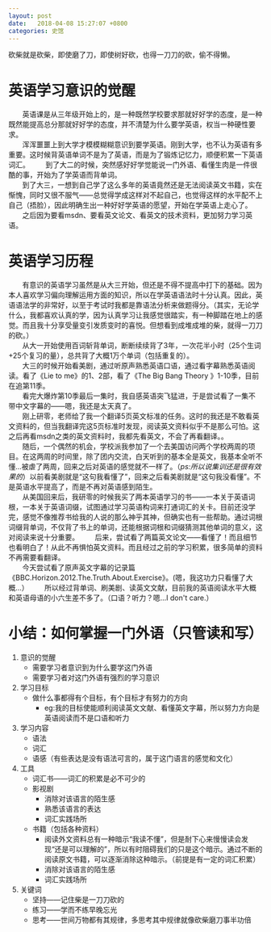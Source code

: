 ```yaml
---
layout: post
date:   2018-04-08 15:27:07 +0800
categories: 史馆
---
```


砍柴就是砍柴，即使磨了刀，即使树好砍，也得一刀刀的砍，偷不得懒。

# 英语学习意识的觉醒

&#160;&#160;&#160;&#160;&#160;&#160;&#160;英语课是从三年级开始上的，是一种既然学校要求那就好好学的态度，是一种既然能提高总分那就好好学的态度，并不清楚为什么要学英语，权当一种硬性要求。  
&#160;&#160;&#160;&#160;&#160;&#160;&#160;浑浑噩噩上到大学才模模糊糊意识到要学英语。刚到大学，也不认为英语有多重要。这时候背英语单词不是为了英语，而是为了锻炼记忆力，顺便积累一下英语词汇。
&#160;&#160;&#160;&#160;&#160;&#160;&#160;到了大二的时候，突然感好好学觉能说一门外语、看懂生肉是一件很酷的事，开始为了学英语而背单词。  
&#160;&#160;&#160;&#160;&#160;&#160;&#160;到了大三，一想到自己学了这么多年的英语竟然还是无法阅读英文书籍，实在惭愧，同时又很不服气——总觉得学成这样对不起自己，也觉得这样的水平配不上自己（捂脸），因此明确生出一种好好学英语的愿望，开始在学英语上走心了。  
&#160;&#160;&#160;&#160;&#160;&#160;&#160;之后因为要看msdn、要看英文论文、看英文的技术资料，更加努力学习英语。

# 英语学习历程

&#160;&#160;&#160;&#160;&#160;&#160;&#160;有意识的英语学习虽然是从大三开始，但还是不得不提高中打下的基础。因为本人喜欢学习偏向理解运用方面的知识，所以在学英语语法时十分认真。因此，英语语法学的非常好，以至于考试时我都是靠语法分析来做题得分。（其实，无论学什么，我都喜欢认真的学，因为认真学习让我感觉很踏实，有一种脚踏在地上的感觉。而且我十分享受量变引发质变时的喜悦。但想看到成堆成堆的柴，就得一刀刀的砍。）  
&#160;&#160;&#160;&#160;&#160;&#160;&#160;从大一开始使用百词斩背单词，断断续续背了3年，一次花半小时（25个生词+25个复习的量），总共背了大概1万个单词（包括重复的）。  
&#160;&#160;&#160;&#160;&#160;&#160;&#160;大三的时候开始看美剧，通过听原声熟悉英语口语，通过看字幕熟悉英语阅读。看了《Lie to me》的1、2部，看了《The Big Bang Theory 》1-10季，目前在追第11季。  
&#160;&#160;&#160;&#160;&#160;&#160;&#160;看完大爆炸第10季最后一集时，我自感英语突飞猛进，于是尝试看了一集不带中文字幕的——嗯，我还是太天真了。  
&#160;&#160;&#160;&#160;&#160;&#160;&#160;刚上研零，老师给了我一个翻译5页英文标准的任务。这时的我还是不敢看英文资料的，但当我翻译完这5页标准时发现，阅读英文资料似乎不是那么可怕。这之后再看msdn之类的英文资料时，我都先看英文，不会了再看翻译。。  
&#160;&#160;&#160;&#160;&#160;&#160;&#160;随后，一个偶然的机会，学校派我参加了一个去美国访问两个学校两周的项目。在这两周的时间里，除了团内交流，白天听到的基本全是英文，我基本全听不懂...被虐了两周，回来之后对英语的感觉就不一样了。（*ps:所以说集训还是很有效果的*）以前看美剧就是“这句我看懂了”，回来之后看美剧就是“这句我没看懂”。不是英语水平提高了，而是不再对英语感到陌生。  
&#160;&#160;&#160;&#160;&#160;&#160;&#160;从美国回来后，我研零的时候我买了两本英语学习的书——一本关于英语词根，一本关于英语词缀，试图通过学习英语构词来打通词汇的关卡。目前还没学完，感觉不像推荐书给我的人说的那么神乎其神，但确实也有一些帮助。通过词根词缀背单词，不仅背了书上的单词，还能根据词根和词缀猜测其他单词的意义，这对阅读来说十分重要。
&#160;&#160;&#160;&#160;&#160;&#160;&#160;后来，尝试看了两篇英文论文——看懂了！而且细节也看明白了！从此不再惧怕英文资料。而且经过之前的学习积累，很多简单的资料不再需要看翻译。  
&#160;&#160;&#160;&#160;&#160;&#160;&#160;今天尝试看了原声英文字幕的记录篇《BBC.Horizon.2012.The.Truth.About.Exercise》。(嗯，我这功力只看懂了大概...）
&#160;&#160;&#160;&#160;&#160;&#160;&#160;所以经过背单词、刷美剧、读英文文献，目前我的英语阅读水平大概和英语母语的小六生差不多了。（口语？听力？嗯...I don't care.）

# 小结：如何掌握一门外语（只管读和写）
1. 意识的觉醒
    * 需要学习者意识到为什么要学这门外语
    * 需要学习者对这门外语有强烈的学习意识
2. 学习目标
    * 做什么事都得有个目标，有个目标才有努力的方向
        *  eg:我的目标使能顺利阅读英文文献、看懂英文字幕，所以努力方向是英语阅读而不是口语和听力
3. 学习内容
    * 语法
    * 词汇
    * 语感（有些表达是没有语法可言的，属于这门语言的感觉和文化）
4. 工具
    * 词汇书——词汇的积累是必不可少的
    * 影视剧
        * 消除对该语言的陌生感
        * 熟悉该语言的表达
        * 词汇实践场所
    * 书籍（包括各种资料）
        * 阅读外文资料总有一种暗示“我读不懂”，但是耐下心来慢慢读会发现“还是可以理解的”，所以有时阻碍我们的只是这个暗示。通过不断的阅读原文书籍，可以逐渐消除这种暗示。（前提是有一定的词汇积累）
        * 消除对该语言的陌生感
        * 词汇实践场所
5. 关键词
    * 坚持——记住柴是一刀刀砍的
    * 练习——学而不练早晚忘光
    * 思考——世间万物都有其规律，多思考其中规律就像砍柴磨刀事半功倍









